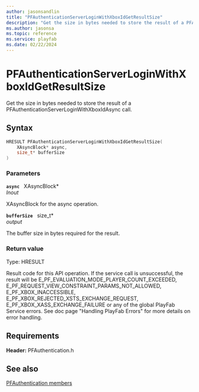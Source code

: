 ```yaml
---
author: jasonsandlin
title: "PFAuthenticationServerLoginWithXboxIdGetResultSize"
description: "Get the size in bytes needed to store the result of a PFAuthenticationServerLoginWithXboxIdAsync call."
ms.author: jasonsa
ms.topic: reference
ms.service: playfab
ms.date: 02/22/2024
---
```


# PFAuthenticationServerLoginWithXboxIdGetResultSize  

Get the size in bytes needed to store the result of a PFAuthenticationServerLoginWithXboxIdAsync call.  

## Syntax  
  
```cpp
HRESULT PFAuthenticationServerLoginWithXboxIdGetResultSize(  
    XAsyncBlock* async,  
    size_t* bufferSize  
)  
```  
  
### Parameters  
  
**`async`** &nbsp; XAsyncBlock*  
*_Inout_*  
  
XAsyncBlock for the async operation.  
  
**`bufferSize`** &nbsp; size_t*  
*output*  
  
The buffer size in bytes required for the result.  
  
  
### Return value
Type: HRESULT
  
Result code for this API operation. If the service call is unsuccessful, the result will be E_PF_EVALUATION_MODE_PLAYER_COUNT_EXCEEDED, E_PF_REQUEST_VIEW_CONSTRAINT_PARAMS_NOT_ALLOWED, E_PF_XBOX_INACCESSIBLE, E_PF_XBOX_REJECTED_XSTS_EXCHANGE_REQUEST, E_PF_XBOX_XASS_EXCHANGE_FAILURE or any of the global PlayFab Service errors. See doc page "Handling PlayFab Errors" for more details on error handling.
  
  
## Requirements  
  
**Header:** PFAuthentication.h
  
## See also  
[PFAuthentication members](../pfauthentication_members.md)  

  
  
